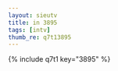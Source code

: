 ```yaml
--- 
layout: sieutv
title: in 3895
tags: [intv]
thumb_re: q7t13895
---
```

{% include q7t1 key="3895" %} 
